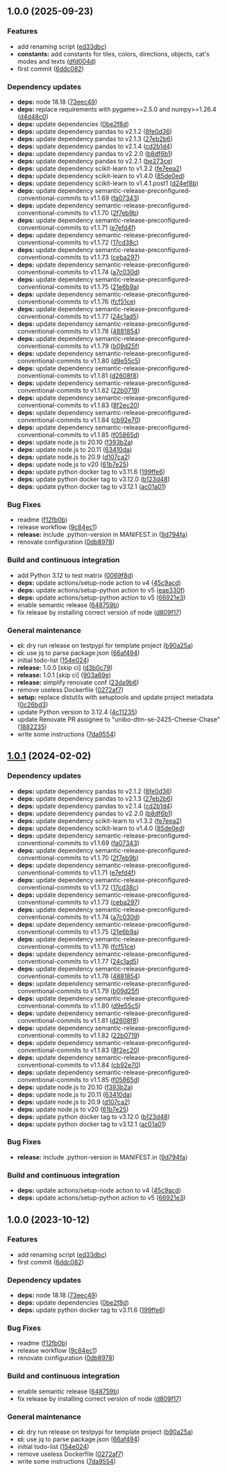 ## 1.0.0 (2025-09-23)


### Features

* add renaming script ([ed33dbc](https://github.com/unibo-dtm-se-2425-Cheese-Chase/artifact/commit/ed33dbc03a68a605e6df7a9465c6985ec9d1e130))
* **constants:** add constants for tiles, colors, directions, objects, cat's modes and texts ([dfd004d](https://github.com/unibo-dtm-se-2425-Cheese-Chase/artifact/commit/dfd004d1cd50f07ecb5a68094c802a4c7f29386f))
* first commit ([6ddc082](https://github.com/unibo-dtm-se-2425-Cheese-Chase/artifact/commit/6ddc08296facfe64fe912fcd00a255adb2806193))


### Dependency updates

* **deps:** node 18.18 ([73eec49](https://github.com/unibo-dtm-se-2425-Cheese-Chase/artifact/commit/73eec49c6fc53fe3158a0b94be99dcaf6eb328eb))
* **deps:** replace requirements with pygame>=2.5.0 and numpy>=1.26.4 ([d4d48c0](https://github.com/unibo-dtm-se-2425-Cheese-Chase/artifact/commit/d4d48c03266c2caa934beb768af147b03bede49a))
* **deps:** update dependencies ([0be2f8d](https://github.com/unibo-dtm-se-2425-Cheese-Chase/artifact/commit/0be2f8deb9b8218e509ea0926ceeb78a7a2baa70))
* **deps:** update dependency pandas to v2.1.2 ([8fe0d36](https://github.com/unibo-dtm-se-2425-Cheese-Chase/artifact/commit/8fe0d36a83c74ff23c059735a69f91ebef4904f3))
* **deps:** update dependency pandas to v2.1.3 ([27eb2b6](https://github.com/unibo-dtm-se-2425-Cheese-Chase/artifact/commit/27eb2b6e5cd7bdac497412095bdd71ee8bc9f12c))
* **deps:** update dependency pandas to v2.1.4 ([cd2b1d4](https://github.com/unibo-dtm-se-2425-Cheese-Chase/artifact/commit/cd2b1d4c3d22d352a89d57794402df9c8779b5c6))
* **deps:** update dependency pandas to v2.2.0 ([b8df6b1](https://github.com/unibo-dtm-se-2425-Cheese-Chase/artifact/commit/b8df6b14bdb94a9e4d290a67ae9090227da61d29))
* **deps:** update dependency pandas to v2.2.1 ([be273ce](https://github.com/unibo-dtm-se-2425-Cheese-Chase/artifact/commit/be273ce0d591432389c5da7d8bee343079db4871))
* **deps:** update dependency scikit-learn to v1.3.2 ([fe7eea2](https://github.com/unibo-dtm-se-2425-Cheese-Chase/artifact/commit/fe7eea22d078a77ed77477a78785c387953888f8))
* **deps:** update dependency scikit-learn to v1.4.0 ([85de0ed](https://github.com/unibo-dtm-se-2425-Cheese-Chase/artifact/commit/85de0ed24d38277ea86a7ac71781631c097e8aaf))
* **deps:** update dependency scikit-learn to v1.4.1.post1 ([d24ef8b](https://github.com/unibo-dtm-se-2425-Cheese-Chase/artifact/commit/d24ef8bc4bedf055630f95eb04a6db1833b3d4d7))
* **deps:** update dependency semantic-release-preconfigured-conventional-commits to v1.1.69 ([fa07343](https://github.com/unibo-dtm-se-2425-Cheese-Chase/artifact/commit/fa07343c199db9cf3a0784abdf1858983f80392c))
* **deps:** update dependency semantic-release-preconfigured-conventional-commits to v1.1.70 ([2f7eb9b](https://github.com/unibo-dtm-se-2425-Cheese-Chase/artifact/commit/2f7eb9b20f5fc44a154c18cdf4ddb413da9819fc))
* **deps:** update dependency semantic-release-preconfigured-conventional-commits to v1.1.71 ([e7efd4f](https://github.com/unibo-dtm-se-2425-Cheese-Chase/artifact/commit/e7efd4f39ac7396621ae9a7182c42975d8756476))
* **deps:** update dependency semantic-release-preconfigured-conventional-commits to v1.1.72 ([17cd38c](https://github.com/unibo-dtm-se-2425-Cheese-Chase/artifact/commit/17cd38c5f6969e7be37be61087c63047d462e00a))
* **deps:** update dependency semantic-release-preconfigured-conventional-commits to v1.1.73 ([ceba297](https://github.com/unibo-dtm-se-2425-Cheese-Chase/artifact/commit/ceba297fb66930fa41cfcc36794f37b16d041c60))
* **deps:** update dependency semantic-release-preconfigured-conventional-commits to v1.1.74 ([a7c030d](https://github.com/unibo-dtm-se-2425-Cheese-Chase/artifact/commit/a7c030de41394700cc0cec89358e59a3709377b2))
* **deps:** update dependency semantic-release-preconfigured-conventional-commits to v1.1.75 ([21e6b9a](https://github.com/unibo-dtm-se-2425-Cheese-Chase/artifact/commit/21e6b9af441d069af6c13ccbd55bad63d4a9a841))
* **deps:** update dependency semantic-release-preconfigured-conventional-commits to v1.1.76 ([fcf51ce](https://github.com/unibo-dtm-se-2425-Cheese-Chase/artifact/commit/fcf51ce4d1048739ca4933ef56cefe69b1f25bb9))
* **deps:** update dependency semantic-release-preconfigured-conventional-commits to v1.1.77 ([24c1ad5](https://github.com/unibo-dtm-se-2425-Cheese-Chase/artifact/commit/24c1ad5c7c2a6df6f8519c4bd3bfd9892cac7bdd))
* **deps:** update dependency semantic-release-preconfigured-conventional-commits to v1.1.78 ([4881854](https://github.com/unibo-dtm-se-2425-Cheese-Chase/artifact/commit/488185409ad1263b83838fba5b07136517c9fe52))
* **deps:** update dependency semantic-release-preconfigured-conventional-commits to v1.1.79 ([b09d25f](https://github.com/unibo-dtm-se-2425-Cheese-Chase/artifact/commit/b09d25f30d81f9bc22cee76f3cf2fe72e1589e62))
* **deps:** update dependency semantic-release-preconfigured-conventional-commits to v1.1.80 ([d9e55c5](https://github.com/unibo-dtm-se-2425-Cheese-Chase/artifact/commit/d9e55c51fa21cf880450cbeee619cca167e55cec))
* **deps:** update dependency semantic-release-preconfigured-conventional-commits to v1.1.81 ([d2608f8](https://github.com/unibo-dtm-se-2425-Cheese-Chase/artifact/commit/d2608f87dc1bb2554c4db8bd8fe57fb75512efdb))
* **deps:** update dependency semantic-release-preconfigured-conventional-commits to v1.1.82 ([22b0719](https://github.com/unibo-dtm-se-2425-Cheese-Chase/artifact/commit/22b0719f19296441890e9e6f122df45efd5e095e))
* **deps:** update dependency semantic-release-preconfigured-conventional-commits to v1.1.83 ([8f2ec20](https://github.com/unibo-dtm-se-2425-Cheese-Chase/artifact/commit/8f2ec20935428b99b28d412040689e56fa30a07e))
* **deps:** update dependency semantic-release-preconfigured-conventional-commits to v1.1.84 ([cb92e70](https://github.com/unibo-dtm-se-2425-Cheese-Chase/artifact/commit/cb92e703568dbf402c51434c510fd97cb6946c52))
* **deps:** update dependency semantic-release-preconfigured-conventional-commits to v1.1.85 ([f05865d](https://github.com/unibo-dtm-se-2425-Cheese-Chase/artifact/commit/f05865d98e638d8c7192bfdb360898b7152400f9))
* **deps:** update node.js to 20.10 ([f393b2a](https://github.com/unibo-dtm-se-2425-Cheese-Chase/artifact/commit/f393b2a2fb2d3aa98b5c5a969ef4df442d5c79de))
* **deps:** update node.js to 20.11 ([63410da](https://github.com/unibo-dtm-se-2425-Cheese-Chase/artifact/commit/63410da68d5122d155caac39b6f99de19d619825))
* **deps:** update node.js to 20.9 ([d107ca2](https://github.com/unibo-dtm-se-2425-Cheese-Chase/artifact/commit/d107ca20dd8414ef39ab6b6b95740b3ae2c75f16))
* **deps:** update node.js to v20 ([61b7e25](https://github.com/unibo-dtm-se-2425-Cheese-Chase/artifact/commit/61b7e250a9afe02465f435c6b709b2fcc872e338))
* **deps:** update python docker tag to v3.11.6 ([199ffe6](https://github.com/unibo-dtm-se-2425-Cheese-Chase/artifact/commit/199ffe6a498c6b26d358d97ac2ef7046da68e268))
* **deps:** update python docker tag to v3.12.0 ([b123d48](https://github.com/unibo-dtm-se-2425-Cheese-Chase/artifact/commit/b123d4847e25cc94e86faf1f5ec37a4e0b54e46d))
* **deps:** update python docker tag to v3.12.1 ([ac01a01](https://github.com/unibo-dtm-se-2425-Cheese-Chase/artifact/commit/ac01a014b54008d5c7af4916880413ba864f9a33))


### Bug Fixes

* readme ([f12fb0b](https://github.com/unibo-dtm-se-2425-Cheese-Chase/artifact/commit/f12fb0b17c08a18a7e145199234dc38d43fd0ddb))
* release workflow ([9c84ec1](https://github.com/unibo-dtm-se-2425-Cheese-Chase/artifact/commit/9c84ec1497a1f8c6c438a248107746df0fa7c612))
* **release:** include .python-version in MANIFEST.in ([9d794fa](https://github.com/unibo-dtm-se-2425-Cheese-Chase/artifact/commit/9d794faac19b032c5a0f149c3e5e44df018db17b))
* renovate configuration ([0db8978](https://github.com/unibo-dtm-se-2425-Cheese-Chase/artifact/commit/0db89788ad8bef935fa97b77e7fa05aca749da28))


### Build and continuous integration

* add Python 3.12 to test matrix ([0069f8d](https://github.com/unibo-dtm-se-2425-Cheese-Chase/artifact/commit/0069f8d62f2e63b08a406f426df19388e48e9676))
* **deps:** update actions/setup-node action to v4 ([45c9acd](https://github.com/unibo-dtm-se-2425-Cheese-Chase/artifact/commit/45c9acdfed764240e4e150e65a4507205537a16a))
* **deps:** update actions/setup-python action to v5 ([eae330f](https://github.com/unibo-dtm-se-2425-Cheese-Chase/artifact/commit/eae330fd5b4bcdfaa866b491e13d13dca1d17e20))
* **deps:** update actions/setup-python action to v5 ([66921e3](https://github.com/unibo-dtm-se-2425-Cheese-Chase/artifact/commit/66921e3580f3223689adf1665a323befbd9b3272))
* enable semantic release ([648759b](https://github.com/unibo-dtm-se-2425-Cheese-Chase/artifact/commit/648759ba41fda0cad343493709a57bcb908f7229))
* fix release by installing correct version of node ([d809f17](https://github.com/unibo-dtm-se-2425-Cheese-Chase/artifact/commit/d809f17fc96c7295e0ec526161a56f558d49aa47))


### General maintenance

* **ci:** dry run release on testpypi for template project ([b90a25a](https://github.com/unibo-dtm-se-2425-Cheese-Chase/artifact/commit/b90a25a0f1f439e0bf548eec0bfae21b1f8c44b1))
* **ci:** use jq to parse package.json ([66af494](https://github.com/unibo-dtm-se-2425-Cheese-Chase/artifact/commit/66af494bc406d4b9b649153f910016cceb1b63ce))
* initial todo-list ([154e024](https://github.com/unibo-dtm-se-2425-Cheese-Chase/artifact/commit/154e024ac1bb8a1f1c99826ab2ed6a28e703a513))
* **release:** 1.0.0 [skip ci] ([d3b0c79](https://github.com/unibo-dtm-se-2425-Cheese-Chase/artifact/commit/d3b0c791fdf4d93194e560c1f6a6cc40736a34d8))
* **release:** 1.0.1 [skip ci] ([903a69e](https://github.com/unibo-dtm-se-2425-Cheese-Chase/artifact/commit/903a69e21c365754ca9d83e8d2797e1ceb602757))
* **release:** simplify renovate conf ([23da9b6](https://github.com/unibo-dtm-se-2425-Cheese-Chase/artifact/commit/23da9b61d38adbe974c53240f05fb71ea685fb03))
* remove useless Dockerfile ([0272af7](https://github.com/unibo-dtm-se-2425-Cheese-Chase/artifact/commit/0272af71647e254f7622d38ace6000f0cbc7f17d))
* **setup:** replace distutils with setuptools and update project metadata ([0c26bd3](https://github.com/unibo-dtm-se-2425-Cheese-Chase/artifact/commit/0c26bd37b154fdcd7d029b2c2a965bdb610182a1))
* update Python version to 3.12.4 ([4c11235](https://github.com/unibo-dtm-se-2425-Cheese-Chase/artifact/commit/4c112352c67f2eac869096552d11708eea53c3d2))
* update Renovate PR assignee to "unibo-dtm-se-2425-Cheese-Chase" ([1882235](https://github.com/unibo-dtm-se-2425-Cheese-Chase/artifact/commit/18822356b21e4ec6bf40b108a02d4eb7939d9448))
* write some instructions ([7da9554](https://github.com/unibo-dtm-se-2425-Cheese-Chase/artifact/commit/7da9554a6e458c5fc253a222b295fbeb6a7862ec))

## [1.0.1](https://github.com/aequitas-aod/template-python-project/compare/1.0.0...1.0.1) (2024-02-02)


### Dependency updates

* **deps:** update dependency pandas to v2.1.2 ([8fe0d36](https://github.com/aequitas-aod/template-python-project/commit/8fe0d36a83c74ff23c059735a69f91ebef4904f3))
* **deps:** update dependency pandas to v2.1.3 ([27eb2b6](https://github.com/aequitas-aod/template-python-project/commit/27eb2b6e5cd7bdac497412095bdd71ee8bc9f12c))
* **deps:** update dependency pandas to v2.1.4 ([cd2b1d4](https://github.com/aequitas-aod/template-python-project/commit/cd2b1d4c3d22d352a89d57794402df9c8779b5c6))
* **deps:** update dependency pandas to v2.2.0 ([b8df6b1](https://github.com/aequitas-aod/template-python-project/commit/b8df6b14bdb94a9e4d290a67ae9090227da61d29))
* **deps:** update dependency scikit-learn to v1.3.2 ([fe7eea2](https://github.com/aequitas-aod/template-python-project/commit/fe7eea22d078a77ed77477a78785c387953888f8))
* **deps:** update dependency scikit-learn to v1.4.0 ([85de0ed](https://github.com/aequitas-aod/template-python-project/commit/85de0ed24d38277ea86a7ac71781631c097e8aaf))
* **deps:** update dependency semantic-release-preconfigured-conventional-commits to v1.1.69 ([fa07343](https://github.com/aequitas-aod/template-python-project/commit/fa07343c199db9cf3a0784abdf1858983f80392c))
* **deps:** update dependency semantic-release-preconfigured-conventional-commits to v1.1.70 ([2f7eb9b](https://github.com/aequitas-aod/template-python-project/commit/2f7eb9b20f5fc44a154c18cdf4ddb413da9819fc))
* **deps:** update dependency semantic-release-preconfigured-conventional-commits to v1.1.71 ([e7efd4f](https://github.com/aequitas-aod/template-python-project/commit/e7efd4f39ac7396621ae9a7182c42975d8756476))
* **deps:** update dependency semantic-release-preconfigured-conventional-commits to v1.1.72 ([17cd38c](https://github.com/aequitas-aod/template-python-project/commit/17cd38c5f6969e7be37be61087c63047d462e00a))
* **deps:** update dependency semantic-release-preconfigured-conventional-commits to v1.1.73 ([ceba297](https://github.com/aequitas-aod/template-python-project/commit/ceba297fb66930fa41cfcc36794f37b16d041c60))
* **deps:** update dependency semantic-release-preconfigured-conventional-commits to v1.1.74 ([a7c030d](https://github.com/aequitas-aod/template-python-project/commit/a7c030de41394700cc0cec89358e59a3709377b2))
* **deps:** update dependency semantic-release-preconfigured-conventional-commits to v1.1.75 ([21e6b9a](https://github.com/aequitas-aod/template-python-project/commit/21e6b9af441d069af6c13ccbd55bad63d4a9a841))
* **deps:** update dependency semantic-release-preconfigured-conventional-commits to v1.1.76 ([fcf51ce](https://github.com/aequitas-aod/template-python-project/commit/fcf51ce4d1048739ca4933ef56cefe69b1f25bb9))
* **deps:** update dependency semantic-release-preconfigured-conventional-commits to v1.1.77 ([24c1ad5](https://github.com/aequitas-aod/template-python-project/commit/24c1ad5c7c2a6df6f8519c4bd3bfd9892cac7bdd))
* **deps:** update dependency semantic-release-preconfigured-conventional-commits to v1.1.78 ([4881854](https://github.com/aequitas-aod/template-python-project/commit/488185409ad1263b83838fba5b07136517c9fe52))
* **deps:** update dependency semantic-release-preconfigured-conventional-commits to v1.1.79 ([b09d25f](https://github.com/aequitas-aod/template-python-project/commit/b09d25f30d81f9bc22cee76f3cf2fe72e1589e62))
* **deps:** update dependency semantic-release-preconfigured-conventional-commits to v1.1.80 ([d9e55c5](https://github.com/aequitas-aod/template-python-project/commit/d9e55c51fa21cf880450cbeee619cca167e55cec))
* **deps:** update dependency semantic-release-preconfigured-conventional-commits to v1.1.81 ([d2608f8](https://github.com/aequitas-aod/template-python-project/commit/d2608f87dc1bb2554c4db8bd8fe57fb75512efdb))
* **deps:** update dependency semantic-release-preconfigured-conventional-commits to v1.1.82 ([22b0719](https://github.com/aequitas-aod/template-python-project/commit/22b0719f19296441890e9e6f122df45efd5e095e))
* **deps:** update dependency semantic-release-preconfigured-conventional-commits to v1.1.83 ([8f2ec20](https://github.com/aequitas-aod/template-python-project/commit/8f2ec20935428b99b28d412040689e56fa30a07e))
* **deps:** update dependency semantic-release-preconfigured-conventional-commits to v1.1.84 ([cb92e70](https://github.com/aequitas-aod/template-python-project/commit/cb92e703568dbf402c51434c510fd97cb6946c52))
* **deps:** update dependency semantic-release-preconfigured-conventional-commits to v1.1.85 ([f05865d](https://github.com/aequitas-aod/template-python-project/commit/f05865d98e638d8c7192bfdb360898b7152400f9))
* **deps:** update node.js to 20.10 ([f393b2a](https://github.com/aequitas-aod/template-python-project/commit/f393b2a2fb2d3aa98b5c5a969ef4df442d5c79de))
* **deps:** update node.js to 20.11 ([63410da](https://github.com/aequitas-aod/template-python-project/commit/63410da68d5122d155caac39b6f99de19d619825))
* **deps:** update node.js to 20.9 ([d107ca2](https://github.com/aequitas-aod/template-python-project/commit/d107ca20dd8414ef39ab6b6b95740b3ae2c75f16))
* **deps:** update node.js to v20 ([61b7e25](https://github.com/aequitas-aod/template-python-project/commit/61b7e250a9afe02465f435c6b709b2fcc872e338))
* **deps:** update python docker tag to v3.12.0 ([b123d48](https://github.com/aequitas-aod/template-python-project/commit/b123d4847e25cc94e86faf1f5ec37a4e0b54e46d))
* **deps:** update python docker tag to v3.12.1 ([ac01a01](https://github.com/aequitas-aod/template-python-project/commit/ac01a014b54008d5c7af4916880413ba864f9a33))


### Bug Fixes

* **release:** include .python-version in MANIFEST.in ([9d794fa](https://github.com/aequitas-aod/template-python-project/commit/9d794faac19b032c5a0f149c3e5e44df018db17b))


### Build and continuous integration

* **deps:** update actions/setup-node action to v4 ([45c9acd](https://github.com/aequitas-aod/template-python-project/commit/45c9acdfed764240e4e150e65a4507205537a16a))
* **deps:** update actions/setup-python action to v5 ([66921e3](https://github.com/aequitas-aod/template-python-project/commit/66921e3580f3223689adf1665a323befbd9b3272))

## 1.0.0 (2023-10-12)


### Features

* add renaming script ([ed33dbc](https://github.com/aequitas-aod/template-python-project/commit/ed33dbc03a68a605e6df7a9465c6985ec9d1e130))
* first commit ([6ddc082](https://github.com/aequitas-aod/template-python-project/commit/6ddc08296facfe64fe912fcd00a255adb2806193))


### Dependency updates

* **deps:** node 18.18 ([73eec49](https://github.com/aequitas-aod/template-python-project/commit/73eec49c6fc53fe3158a0b94be99dcaf6eb328eb))
* **deps:** update dependencies ([0be2f8d](https://github.com/aequitas-aod/template-python-project/commit/0be2f8deb9b8218e509ea0926ceeb78a7a2baa70))
* **deps:** update python docker tag to v3.11.6 ([199ffe6](https://github.com/aequitas-aod/template-python-project/commit/199ffe6a498c6b26d358d97ac2ef7046da68e268))


### Bug Fixes

* readme ([f12fb0b](https://github.com/aequitas-aod/template-python-project/commit/f12fb0b17c08a18a7e145199234dc38d43fd0ddb))
* release workflow ([9c84ec1](https://github.com/aequitas-aod/template-python-project/commit/9c84ec1497a1f8c6c438a248107746df0fa7c612))
* renovate configuration ([0db8978](https://github.com/aequitas-aod/template-python-project/commit/0db89788ad8bef935fa97b77e7fa05aca749da28))


### Build and continuous integration

* enable semantic release ([648759b](https://github.com/aequitas-aod/template-python-project/commit/648759ba41fda0cad343493709a57bcb908f7229))
* fix release by installing correct version of node ([d809f17](https://github.com/aequitas-aod/template-python-project/commit/d809f17fc96c7295e0ec526161a56f558d49aa47))


### General maintenance

* **ci:** dry run release on testpypi for template project ([b90a25a](https://github.com/aequitas-aod/template-python-project/commit/b90a25a0f1f439e0bf548eec0bfae21b1f8c44b1))
* **ci:** use jq to parse package.json ([66af494](https://github.com/aequitas-aod/template-python-project/commit/66af494bc406d4b9b649153f910016cceb1b63ce))
* initial todo-list ([154e024](https://github.com/aequitas-aod/template-python-project/commit/154e024ac1bb8a1f1c99826ab2ed6a28e703a513))
* remove useless Dockerfile ([0272af7](https://github.com/aequitas-aod/template-python-project/commit/0272af71647e254f7622d38ace6000f0cbc7f17d))
* write some instructions ([7da9554](https://github.com/aequitas-aod/template-python-project/commit/7da9554a6e458c5fc253a222b295fbeb6a7862ec))
